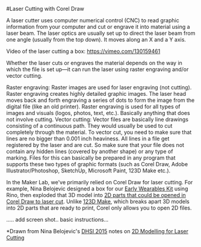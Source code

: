 #Laser Cutting with Corel Draw

A laser cutter uses computer numerical control (CNC) to read graphic information from your computer and cut or engrave it into material using a laser beam. The laser optics are usually set up to direct the laser beam from one angle (usually from the top down). It moves along an X and a Y axis.

Video of the laser cutting a box: https://vimeo.com/130159461

Whether the laser cuts or engraves the material depends on the way in which the file is set up—it can run the laser using raster engraving and/or vector cutting.

Raster engraving: Raster images are used for laser engraving (not cutting). Raster engraving creates highly detailed graphic images. The laser head moves back and forth engraving a series of dots to form the image from the digital file (like an old printer). Raster engraving is used for all types of images and visuals (logos, photos, text, etc.). Basically anything that does not involve cutting.
Vector cutting: Vector files are basically line drawings consisting of a continuous path. They would usually be used to cut completely through the material. To vector cut, you need to make sure that lines are no bigger than 0.001 inch heaviness. All lines in a file get registered by the laser and are cut. So make sure that your file does not contain any hidden lines (covered by another shape) or any type of marking.
Files for this can basically be prepared in any program that supports these two types of graphic formats (such as Corel Draw, Adobe Illustrator/Photoshop, SketchUp, Microsoft Paint, 123D Make etc.).

In the Maker Lab, we've primarily relied on Corel Draw for laser cutting. For example, Nina Belojevic designed a box for our [Early Wearables Kit](http://maker.uvic.ca/casing/) using Rino, then exploded that 3D model into [2D parts that could be opened in Corel Draw to laser cut](https://github.com/uvicmakerlab/earlyWearablesKit/tree/master/box). Unlike [123D Make](123dmake.md), which breaks apart 3D models into 2D parts that are ready to print, Corel only allows you to open 2D files. 

..... add screen shot.. basic instructions...

*Drawn from Nina Belojevic's [DHSI 2015](https://github.com/uvicmakerlab/dhsi2015) notes on [2D Modelling for Laser Cutting](https://github.com/uvicmakerlab/dhsi2015/blob/master/2dModelling.md)
